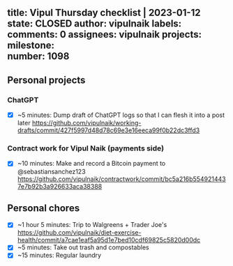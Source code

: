 title:	Vipul Thursday checklist | 2023-01-12
state:	CLOSED
author:	vipulnaik
labels:	
comments:	0
assignees:	vipulnaik
projects:	
milestone:	
number:	1098
--
## Personal projects

### ChatGPT

- [x] ~5 minutes: Dump draft of ChatGPT logs so that I can flesh it into a post later https://github.com/vipulnaik/working-drafts/commit/427f5997d48d78c69e3e16eeca99f0b22dc3ffd3

### Contract work for Vipul Naik (payments side)

- [x] ~10 minutes: Make and record a Bitcoin payment to @sebastiansanchez123 https://github.com/vipulnaik/contractwork/commit/bc5a216b5549214437e7b92b3a926633aca38388
## Personal chores

- [x] ~1 hour 5 minutes: Trip to Walgreens + Trader Joe's https://github.com/vipulnaik/diet-exercise-health/commit/a7cae1eaf5a95d1e7bed10cdf69825c5820d00dc
- [x] ~5 minutes: Take out trash and compostables
- [x] ~15 minutes: Regular laundry 
